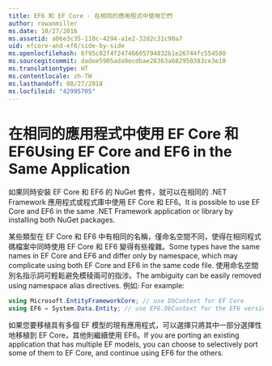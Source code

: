 ```yaml
---
title: EF6 和 EF Core - 在相同的應用程式中使用它們
author: rowanmiller
ms.date: 10/27/2016
ms.assetid: a06e3c35-110c-4294-a1e2-32d2c31c90a7
uid: efcore-and-ef6/side-by-side
ms.openlocfilehash: 6f95c02f4f24746605794832b1e26744fc554580
ms.sourcegitcommit: dadee5905ada9ecdbae28363a682950383ce3e10
ms.translationtype: HT
ms.contentlocale: zh-TW
ms.lasthandoff: 08/27/2018
ms.locfileid: "42995705"
---
```

# <a name="using-ef-core-and-ef6-in-the-same-application"></a><span data-ttu-id="a9019-102">在相同的應用程式中使用 EF Core 和 EF6</span><span class="sxs-lookup"><span data-stu-id="a9019-102">Using EF Core and EF6 in the Same Application</span></span>

<span data-ttu-id="a9019-103">如果同時安裝 EF Core 和 EF6 的 NuGet 套件，就可以在相同的 .NET Framework 應用程式或程式庫中使用 EF Core 和 EF6。</span><span class="sxs-lookup"><span data-stu-id="a9019-103">It is possible to use EF Core and EF6 in the same .NET Framework application or library by installing both NuGet packages.</span></span>

<span data-ttu-id="a9019-104">某些類型在 EF Core 和 EF6 中有相同的名稱，僅命名空間不同，使得在相同程式碼檔案中同時使用 EF Core 和 EF6 變得有些複雜。</span><span class="sxs-lookup"><span data-stu-id="a9019-104">Some types have the same names in EF Core and EF6 and differ only by namespace, which may complicate using both EF Core and EF6 in the same code file.</span></span> <span data-ttu-id="a9019-105">使用命名空間別名指示詞可輕鬆避免模稜兩可的指涉。</span><span class="sxs-lookup"><span data-stu-id="a9019-105">The ambiguity can be easily removed using namespace alias directives.</span></span> <span data-ttu-id="a9019-106">例如: </span><span class="sxs-lookup"><span data-stu-id="a9019-106">For example:</span></span>

``` csharp
using Microsoft.EntityFrameworkCore; // use DbContext for EF Core
using EF6 = System.Data.Entity; // use EF6.DbContext for the EF6 version
```

<span data-ttu-id="a9019-107">如果您要移植具有多個 EF 模型的現有應用程式，可以選擇只將其中一部分選擇性地移植到 EF Core，其他則繼續使用 EF6。</span><span class="sxs-lookup"><span data-stu-id="a9019-107">If you are porting an existing application that has multiple EF models, you can choose to selectively port some of them to EF Core, and continue using EF6 for the others.</span></span>
